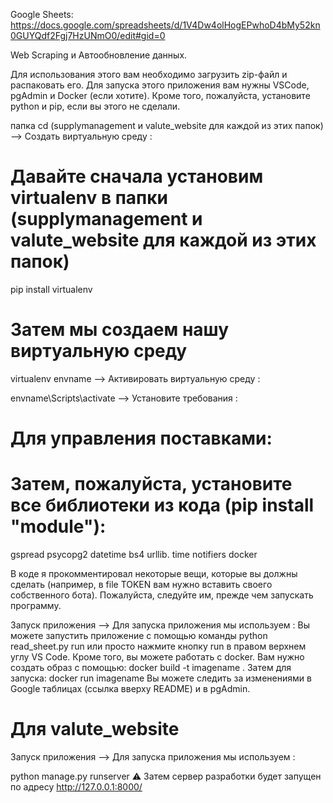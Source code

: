 Google Sheets: https://docs.google.com/spreadsheets/d/1V4Dw4olHogEPwhoD4bMy52kn0GUYQdf2Fgj7HzUNmO0/edit#gid=0

Web Scraping и Автообновление данных.

Для использования этого вам необходимо загрузить zip-файл и распаковать его.
Для запуска этого приложения вам нужны VSCode, pgAdmin и Docker (если хотите). Кроме того, пожалуйста, установите python и pip, если вы этого не сделали.

папка cd (supplymanagement и valute_website для каждой из этих папок)
--> Создать виртуальную среду :

# Давайте сначала установим virtualenv в папки (supplymanagement и valute_website для каждой из этих папок)
pip install virtualenv

# Затем мы создаем нашу виртуальную среду
virtualenv envname
--> Активировать виртуальную среду :

envname\Scripts\activate
--> Установите требования :

# Для управления поставками:

# Затем, пожалуйста, установите все библиотеки из кода (pip install "module"):
gspread
psycopg2
datetime
bs4
urllib.
time
notifiers
docker

В коде я прокомментировал некоторые вещи, которые вы должны сделать (например, в file TOKEN вам нужно вставить своего собственного бота). Пожалуйста, следуйте им, прежде чем запускать программу.

Запуск приложения
--> Для запуска приложения мы используем :
Вы можете запустить приложение с помощью команды python read_sheet.py run или просто нажмите кнопку run в правом верхнем углу VS Code.
Кроме того, вы можете работать с docker. Вам нужно создать образ с помощью: docker build -t imagename .
Затем для запуска: docker run imagename
Вы можете следить за изменениями в Google таблицах (ссылка вверху README) и в pgAdmin. 

# Для valute_website

Запуск приложения
--> Для запуска приложения мы используем :

python manage.py runserver
⚠ Затем сервер разработки будет запущен по адресу http://127.0.0.1:8000/
